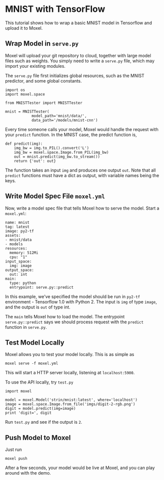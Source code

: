 # MNIST with TensorFlow

This tutorial shows how to wrap a basic MNIST model in Tensorflow and upload it to Moxel.

## Wrap Model in `serve.py`

Moxel will upload your git repository to cloud, together with large model files such as weights. You simply need to write a `serve.py` file, which may import your existing modules.

The `serve.py` file first initializes global resources, such as the MNIST predictor, and some global constants.

```
import os
import moxel.space

from MNISTTester import MNISTTester

mnist = MNISTTester(
            model_path='mnist/data/',
            data_path='/models/mnist-cnn')
```

Every time someone calls your model, Moxel would handle the request with your `predict` function. In the MNIST case, the predict function is,

```
def predict(img):
    img_bw = img.to_PIL().convert('L')
    img_bw = moxel.space.Image.from_PIL(img_bw)
    out = mnist.predict(img_bw.to_stream())
    return {'out': out}
```

The function takes an input `img` and produces one output `out`. Note that all `predict` functions must have a dict as output, with variable names being the keys.

## Write Model Spec File `moxel.yml`

Now, write a model spec file that tells Moxel how to serve the model. Start a `moxel.yml`:

```
name: mnist
tag: latest
image: py2-tf
assets:
- mnist/data
- models
resources:
  memory: 512Mi
  cpu: "1"
input_space:
  img: image
output_space:
  out: int
main:
  type: python
  entrypoint: serve.py::predict
```

In this example, we've specified the model should be run in `py2-tf` environment - Tensorflow 1.0 with Python 2. The input is `img` of type `image`, and the output is `out` of type int.

The `main` tells Moxel how to load the model. The entrypoint `serve.py::predict` says we should process request with the `predict` function in `serve.py`.


## Test Model Locally

Moxel allows you to test your model locally. This is as simple as 

```
moxel serve -f moxel.yml
```

This will start a HTTP server locally, listening at `localhost:5900`.

To use the API locally, try `test.py`

```
import moxel

model = moxel.Model('strin/mnist:latest', where='localhost')
image = moxel.space.Image.from_file('imgs/digit-2-rgb.png')
digit = model.predict(img=image)
print 'digit=', digit
```

Run `test.py` and see if the output is `2`.

## Push Model to Moxel

Just run 

```
moxel push
```

After a few seconds, your model would be live at Moxel, and you can play around with the demo.





